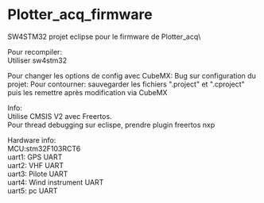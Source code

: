 # Plotter_acq_firmware
SW4STM32 projet eclipse pour le firmware de Plotter_acq\
  
Pour recompiler:\
Utiliser sw4stm32  

<p>Pour changer les options de config avec CubeMX:  
Bug sur configuration du projet:  
  Pour contourner:  
      sauvegarder les fichiers ".project" et ".cproject"  
      puis les remettre après modification via CubeMX  <p\>
 
 Info:  
 Utilise CMSIS V2 avec Freertos.  
 Pour thread debugging sur eclispe, prendre plugin freertos nxp  
 
Hardware info:  
  MCU:stm32F103RCT6  
  uart1: GPS UART  
  uart2: VHF UART  
  uart3: Pilote UART  
  uart4: Wind instrument UART  
  uart5: pc UART  
